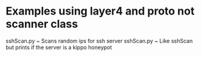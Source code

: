 # Examples using layer4 and proto not scanner class
  
sshScan.py ~ Scans random ips for ssh server
sshScan.py ~ Like sshScan but prints if the server is a kippo honeypot
